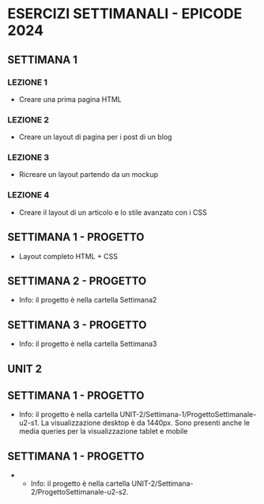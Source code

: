 # ESERCIZI SETTIMANALI - EPICODE 2024

## SETTIMANA 1

### LEZIONE 1

- Creare una prima pagina HTML

### LEZIONE 2

- Creare un layout di pagina per i post di un blog

### LEZIONE 3

- Ricreare un layout partendo da un mockup

### LEZIONE 4

- Creare il layout di un articolo e lo stile avanzato con i CSS

## SETTIMANA 1 - PROGETTO

- Layout completo HTML + CSS

## SETTIMANA 2 - PROGETTO

- Info: il progetto è nella cartella Settimana2

## SETTIMANA 3 - PROGETTO

- Info: il progetto è nella cartella Settimana3

## UNIT 2

## SETTIMANA 1 - PROGETTO

- Info: il progetto è nella cartella UNIT-2/Settimana-1/ProgettoSettimanale-u2-s1. La visualizzazione desktop è da 1440px. Sono presenti anche le media queries per la visualizzazione tablet e mobile
  
## SETTIMANA 1 - PROGETTO
- - Info: il progetto è nella cartella UNIT-2/Settimana-2/ProgettoSettimanale-u2-s2. 
